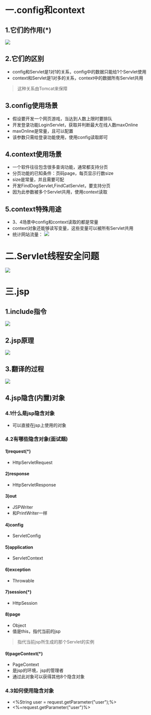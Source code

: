 # 一.config和context
## 1.它们的作用(*)
![](1.png)

## 2.它们的区别
- config和Servlet是1对1的关系，config中的数据只能给1个Servlet使用
- context和Servlet是1对多的关系，context中的数据所有Servlet共用
> 这种关系由Tomcat来保障

## 3.config使用场景
- 假设要开发一个网页游戏，当达到人数上限时要排队
- 开发登录功能LoginServlet，获取并判断最大在线人数maxOnline
- maxOnline是常量，且可以配置
- 该参数只需给登录功能使用，使用config读取即可

## 4.context使用场景
- 一个软件往往包含很多查询功能，通常都支持分页
- 分页功能的已知条件：页码page，每页显示行数size
- size是常量，并且需要可配
- 开发FindDogServlet,FindCatServlet，要支持分页
- 因为此参数被多个Servlet共用，使用context读取

## 5.context特殊用途
- 3、4场景中config和context读取的都是常量
- context对象还能够读写变量，这些变量可以被所有Servlet共用
- 统计网站流量：
![](2.png)

# 二.Servlet线程安全问题
![](3.png)

# 三.jsp
## 1.include指令
![](4.png)

## 2.jsp原理
![](5.png)

## 3.翻译的过程
![](6.png)

## 4.jsp隐含(内置)对象
### 4.1什么是jsp隐含对象
- 可以直接在jsp上使用的对象

### 4.2有哪些隐含对象(面试题)
#### 1)request(*)
- HttpServletRequest

#### 2)response
- HttpServletResponse

#### 3)out
- JSPWriter
- 和PrintWriter一样

#### 4)config
- ServletConfig

#### 5)application
- ServletContext

#### 6)exception
- Throwable

#### 7)session(*)
- HttpSession

#### 8)page
- Object
- 值是this，指代当前的jsp
> 指代当前jsp所生成的那个Servlet的实例

#### 9)pageContext(*)
- PageContext
- 是jsp的环境，jsp的管理者
- 通过此对象可以获得其他8个隐含对象

### 4.3如何使用隐含对象
- <%String user = request.getParameter("user");%>
- <%=request.getParameter("user")%>





